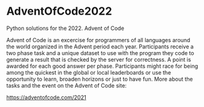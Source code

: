 # AdventOfCode2022



Python solutions for the 2022. Advent of Code

Advent of Code is an excercise for programmers of all languages around the world organized in the Advent period each year. Participants receive a two phase task and a unique dataset to use with the program they code to generate a result that is checked by the server for correctness. A point is awarded for each good answer per phase. Participants might race for being among the quickest in the global or local leaderboards or use the opportunity to learn, broaden horizons or just to have fun. More about the tasks and the event on the Advent of Code site:

https://adventofcode.com/2021
